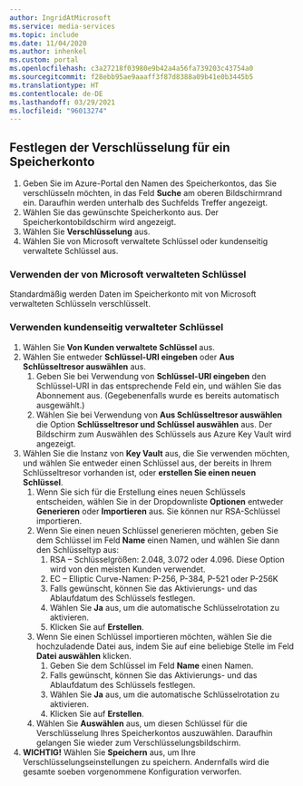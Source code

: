 ```yaml
---
author: IngridAtMicrosoft
ms.service: media-services
ms.topic: include
ms.date: 11/04/2020
ms.author: inhenkel
ms.custom: portal
ms.openlocfilehash: c3a27218f03980e9b42a4a56fa739203c43754a0
ms.sourcegitcommit: f28ebb95ae9aaaff3f87d8388a09b41e0b3445b5
ms.translationtype: HT
ms.contentlocale: de-DE
ms.lasthandoff: 03/29/2021
ms.locfileid: "96013274"
---
```

<!--Set the encryption on storage account in the portal-->

## <a name="set-the-encryption-on-a-storage-account"></a>Festlegen der Verschlüsselung für ein Speicherkonto

1. Geben Sie im Azure-Portal den Namen des Speicherkontos, das Sie verschlüsseln möchten, in das Feld **Suche** am oberen Bildschirmrand ein.  Daraufhin werden unterhalb des Suchfelds Treffer angezeigt.
1. Wählen Sie das gewünschte Speicherkonto aus. Der Speicherkontobildschirm wird angezeigt.
1. Wählen Sie **Verschlüsselung** aus.
1. Wählen Sie von Microsoft verwaltete Schlüssel oder kundenseitig verwaltete Schlüssel aus.

### <a name="use-microsoft-managed-keys"></a>Verwenden der von Microsoft verwalteten Schlüssel

Standardmäßig werden Daten im Speicherkonto mit von Microsoft verwalteten Schlüsseln verschlüsselt.

### <a name="use-customer-managed-keys"></a>Verwenden kundenseitig verwalteter Schlüssel

1. Wählen Sie **Von Kunden verwaltete Schlüssel** aus.
1. Wählen Sie entweder **Schlüssel-URI eingeben** oder **Aus Schlüsseltresor auswählen** aus.
    1. Geben Sie bei Verwendung von **Schlüssel-URI eingeben** den Schlüssel-URI in das entsprechende Feld ein, und wählen Sie das Abonnement aus. (Gegebenenfalls wurde es bereits automatisch ausgewählt.)
    1. Wählen Sie bei Verwendung von **Aus Schlüsseltresor auswählen** die Option **Schlüsseltresor und Schlüssel auswählen** aus. Der Bildschirm zum Auswählen des Schlüssels aus Azure Key Vault wird angezeigt.
1. Wählen Sie die Instanz von **Key Vault** aus, die Sie verwenden möchten, und wählen Sie entweder einen Schlüssel aus, der bereits in Ihrem Schlüsseltresor vorhanden ist, oder **erstellen Sie einen neuen Schlüssel**.
    1. Wenn Sie sich für die Erstellung eines neuen Schlüssels entscheiden, wählen Sie in der Dropdownliste **Optionen** entweder **Generieren** oder **Importieren** aus. Sie können nur RSA-Schlüssel importieren.
    1. Wenn Sie einen neuen Schlüssel generieren möchten, geben Sie dem Schlüssel im Feld **Name** einen Namen, und wählen Sie dann den Schlüsseltyp aus:
        1. RSA – Schlüsselgrößen:  2.048, 3.072 oder 4.096. Diese Option wird von den meisten Kunden verwendet.
        1. EC – Elliptic Curve-Namen: P-256, P-384, P-521 oder P-256K
        1. Falls gewünscht, können Sie das Aktivierungs- und das Ablaufdatum des Schlüssels festlegen.
        1. Wählen Sie **Ja** aus, um die automatische Schlüsselrotation zu aktivieren.
        1. Klicken Sie auf **Erstellen**.
    1. Wenn Sie einen Schlüssel importieren möchten, wählen Sie die hochzuladende Datei aus, indem Sie auf eine beliebige Stelle im Feld **Datei auswählen** klicken.
        1. Geben Sie dem Schlüssel im Feld **Name** einen Namen.
        1. Falls gewünscht, können Sie das Aktivierungs- und das Ablaufdatum des Schlüssels festlegen.
        1. Wählen Sie **Ja** aus, um die automatische Schlüsselrotation zu aktivieren.
        1. Klicken Sie auf **Erstellen**.
    1. Wählen Sie **Auswählen** aus, um diesen Schlüssel für die Verschlüsselung Ihres Speicherkontos auszuwählen. Daraufhin gelangen Sie wieder zum Verschlüsselungsbildschirm.
1. **WICHTIG!** Wählen Sie **Speichern** aus, um Ihre Verschlüsselungseinstellungen zu speichern. Andernfalls wird die gesamte soeben vorgenommene Konfiguration verworfen.
